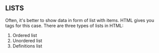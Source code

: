 ## LISTS

Often, it's better to show data in form of list with items. HTML gives you tags for this case. There are three types of lists in HTML:

1. Ordered list
2. Unordered list
3. Definitions list



